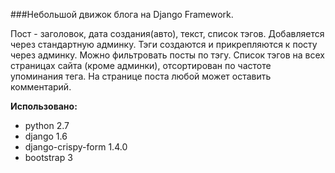 ###Небольшой движок блога на Django Framework.

Пост - заголовок, дата создания(авто), текст, список тэгов.
Добавляется через стандартную админку. Тэги создаются и прикрепляются к посту через админку.
Можно фильтровать посты по тэгу. Список тэгов на всех страницах сайта (кроме админки),
отсортирован по частоте упоминания тега. На странице поста любой может оставить комментарий.



**Использовано:**

* python 2.7
* django 1.6
* django-crispy-form 1.4.0
* bootstrap 3